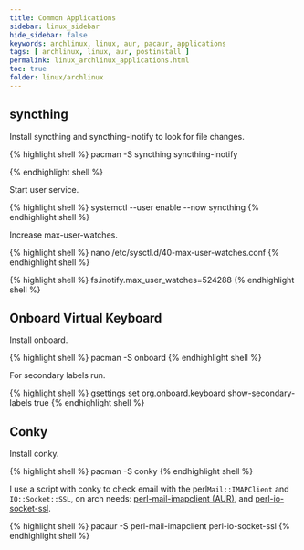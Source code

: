 ```yaml
---
title: Common Applications
sidebar: linux_sidebar
hide_sidebar: false
keywords: archlinux, linux, aur, pacaur, applications
tags: [ archlinux, linux, aur, postinstall ]
permalink: linux_archlinux_applications.html
toc: true
folder: linux/archlinux
---
```


## syncthing

Install syncthing and syncthing-inotify to look for file changes.

{% highlight shell %}
pacman -S syncthing syncthing-inotify

{% endhighlight shell %}

Start user service.

{% highlight shell %}
systemctl --user enable --now syncthing
{% endhighlight shell %}

Increase max-user-watches.

{% highlight shell %}
nano /etc/sysctl.d/40-max-user-watches.conf
{% endhighlight shell %}

{% highlight shell %}
fs.inotify.max_user_watches=524288
{% endhighlight shell %}

## Onboard Virtual Keyboard

Install onboard.

{% highlight shell %}
pacman -S onboard
{% endhighlight shell %}

For secondary labels run.

{% highlight shell %}
gsettings set org.onboard.keyboard show-secondary-labels true
{% endhighlight shell %}

## Conky

Install conky.

{% highlight shell %}
pacman -S conky
{% endhighlight shell %}

I use a script with conky to check email with the perl```Mail::IMAPClient``` and ```IO::Socket::SSL```, on arch needs: [perl-mail-imapclient (AUR)](https://aur.archlinux.org/packages/perl-mail-imapclient/), and [perl-io-socket-ssl](https://www.archlinux.org/packages/extra/any/perl-io-socket-ssl/).

{% highlight shell %}
pacaur -S perl-mail-imapclient perl-io-socket-ssl
{% endhighlight shell %}
